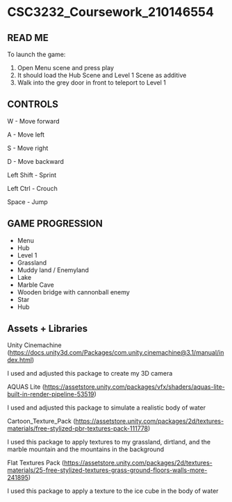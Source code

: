 # CSC3232_Coursework_210146554


**READ ME**
---
To launch the game:
1. Open Menu scene and press play
2. It should load the Hub Scene and Level 1 Scene as additive
3. Walk into the grey door in front to teleport to Level 1


**CONTROLS**
---
W - Move forward

A - Move left

S - Move right

D - Move backward

Left Shift - Sprint

Left Ctrl - Crouch

Space - Jump



**GAME PROGRESSION**
---
- Menu
- Hub
- Level 1
 - Grassland
 - Muddy land / Enemyland
 - Lake
 - Marble Cave
 - Wooden bridge with cannonball enemy
 - Star
- Hub


**Assets + Libraries**
---

Unity Cinemachine 
(https://docs.unity3d.com/Packages/com.unity.cinemachine@3.1/manual/index.html)

I used and adjusted this package to create my 3D camera 


AQUAS Lite (https://assetstore.unity.com/packages/vfx/shaders/aquas-lite-built-in-render-pipeline-53519)

I used and adjusted this package to simulate a realistic body of water


Cartoon_Texture_Pack
(https://assetstore.unity.com/packages/2d/textures-materials/free-stylized-pbr-textures-pack-111778)

I used this package to apply textures to my grassland, dirtland, and the marble mountain and the mountains in the background


Flat Textures Pack
(https://assetstore.unity.com/packages/2d/textures-materials/25-free-stylized-textures-grass-ground-floors-walls-more-241895)

I used this package to apply a texture to the ice cube in the body of water 

